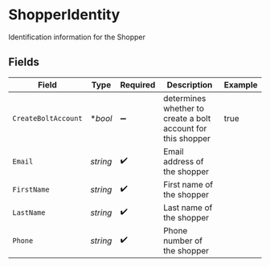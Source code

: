 # ShopperIdentity

Identification information for the Shopper


## Fields

| Field                                                        | Type                                                         | Required                                                     | Description                                                  | Example                                                      |
| ------------------------------------------------------------ | ------------------------------------------------------------ | ------------------------------------------------------------ | ------------------------------------------------------------ | ------------------------------------------------------------ |
| `CreateBoltAccount`                                          | **bool*                                                      | :heavy_minus_sign:                                           | determines whether to create a bolt account for this shopper | true                                                         |
| `Email`                                                      | *string*                                                     | :heavy_check_mark:                                           | Email address of the shopper                                 |                                                              |
| `FirstName`                                                  | *string*                                                     | :heavy_check_mark:                                           | First name of the shopper                                    |                                                              |
| `LastName`                                                   | *string*                                                     | :heavy_check_mark:                                           | Last name of the shopper                                     |                                                              |
| `Phone`                                                      | *string*                                                     | :heavy_check_mark:                                           | Phone number of the shopper                                  |                                                              |